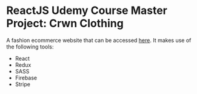 # ReactJS Udemy Course Master Project: Crwn Clothing
A fashion ecommerce website that can be accessed [here](https://cat-crwn-clothing.herokuapp.com/). It makes use of the following tools:
- React
- Redux
- SASS
- Firebase
- Stripe
